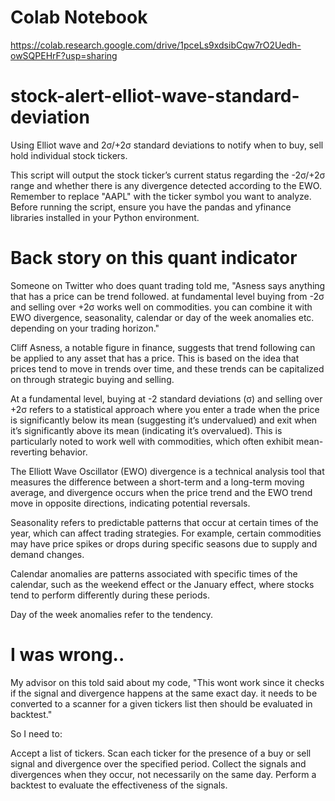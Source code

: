 # Colab Notebook
https://colab.research.google.com/drive/1pceLs9xdsibCqw7rO2Uedh-owSQPEHrF?usp=sharing

# stock-alert-elliot-wave-standard-deviation
Using Elliot wave and 2σ/+2σ standard deviations to notify when to buy, sell hold individual stock tickers.

This script will output the stock ticker’s current status regarding the -2σ/+2σ range and whether there is any divergence detected according to the EWO. Remember to replace "AAPL" with the ticker symbol you want to analyze. Before running the script, ensure you have the pandas and yfinance libraries installed in your Python environment.

# Back story on this quant indicator 
Someone on Twitter who does quant trading told me, "Asness says anything that has a price can be trend followed. at fundamental level buying from -2σ and selling over +2σ works well on commodities. you can combine it with EWO divergence, seasonality, calendar or day of the week anomalies etc. depending on your trading horizon."

Cliff Asness, a notable figure in finance, suggests that trend following can be applied to any asset that has a price. This is based on the idea that prices tend to move in trends over time, and these trends can be capitalized on through strategic buying and selling.

At a fundamental level, buying at -2 standard deviations (σ) and selling over +2σ refers to a statistical approach where you enter a trade when the price is significantly below its mean (suggesting it’s undervalued) and exit when it’s significantly above its mean (indicating it’s overvalued). This is particularly noted to work well with commodities, which often exhibit mean-reverting behavior.

The Elliott Wave Oscillator (EWO) divergence is a technical analysis tool that measures the difference between a short-term and a long-term moving average, and divergence occurs when the price trend and the EWO trend move in opposite directions, indicating potential reversals.

Seasonality refers to predictable patterns that occur at certain times of the year, which can affect trading strategies. For example, certain commodities may have price spikes or drops during specific seasons due to supply and demand changes.

Calendar anomalies are patterns associated with specific times of the calendar, such as the weekend effect or the January effect, where stocks tend to perform differently during these periods.

Day of the week anomalies refer to the tendency.

# I was wrong.. 

My advisor on this told said about my code, "This wont work since it checks if the signal and divergence happens at the same exact day. it needs to be converted to a scanner for a given tickers list then should be evaluated in backtest."

So I need to:

Accept a list of tickers.
Scan each ticker for the presence of a buy or sell signal and divergence over the specified period.
Collect the signals and divergences when they occur, not necessarily on the same day.
Perform a backtest to evaluate the effectiveness of the signals.


